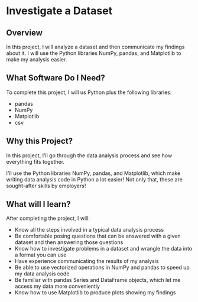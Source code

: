 # Investigate a Dataset
## Overview
In this project, I will analyze a dataset and then communicate my findings about it. I will use the Python libraries NumPy, pandas, and Matplotlib to make my analysis easier.

## What Software Do I Need?
To complete this project, I will us Python plus the following libraries:
- pandas
- NumPy
- Matplotlib
- csv

## Why this Project?
In this project, I'll go through the data analysis process and see how everything fits together.

I'll use the Python libraries NumPy, pandas, and Matplotlib, which make writing data analysis code in Python a lot easier! Not only that, these are sought-after skills by employers!

## What will I learn?
After completing the project, I will:

- Know all the steps involved in a typical data analysis process
- Be comfortable posing questions that can be answered with a given dataset and then answering those questions
- Know how to investigate problems in a dataset and wrangle the data into a format you can use
- Have experience communicating the results of my analysis
- Be able to use vectorized operations in NumPy and pandas to speed up my data analysis code
- Be familiar with pandas Series and DataFrame objects, which let me access my data more conveniently
- Know how to use Matplotlib to produce plots showing my findings